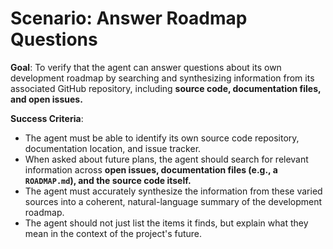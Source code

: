 # Scenario: Answer Roadmap Questions

**Goal**: To verify that the agent can answer questions about its own development roadmap by searching and synthesizing information from its associated GitHub repository, including **source code, documentation files, and open issues.**

**Success Criteria**:
- The agent must be able to identify its own source code repository, documentation location, and issue tracker.
- When asked about future plans, the agent should search for relevant information across **open issues, documentation files (e.g., a `ROADMAP.md`), and the source code itself.**
- The agent must accurately synthesize the information from these varied sources into a coherent, natural-language summary of the development roadmap.
- The agent should not just list the items it finds, but explain what they mean in the context of the project's future. 